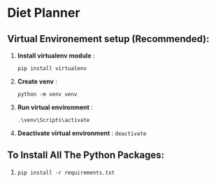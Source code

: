 # Diet Planner

## Virtual Environement setup (Recommended):
  1. __Install virtualenv module__ :
     ```
     pip install virtualenv
  3. __Create venv__ :
     ```
     python -m venv venv
  5. __Run virtual environment__ :
     ```
     .\venv\Scripts\activate
  7. __Deactivate virtual environment__ :
    ```
     deactivate
    ```
## To Install All The Python Packages:
  1. ```
     pip install -r requirements.txt
